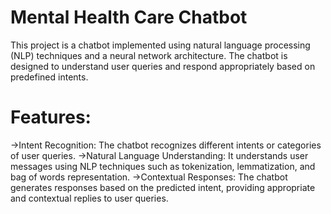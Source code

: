 # Mental Health Care Chatbot
  This project is a chatbot implemented using natural language processing (NLP) techniques and a neural network architecture. The chatbot is designed to understand user queries and respond appropriately based on predefined intents.

# Features:
 ->Intent Recognition: 
    The chatbot recognizes different intents or categories of user queries.
->Natural Language Understanding: 
    It understands user messages using NLP techniques such as tokenization, lemmatization, and bag of words representation.
->Contextual Responses: 
    The chatbot generates responses based on the predicted intent, providing appropriate and contextual replies to user queries.
